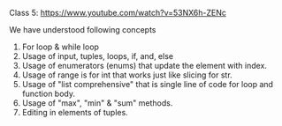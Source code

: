 Class 5: https://www.youtube.com/watch?v=53NX6h-ZENc

We have understood following concepts
1. For loop & while loop
2. Usage of input, tuples, loops, if, and, else
3. Usage of enumerators (enums) that update the element with index.
4. Usage of range is for int that works just like slicing for str.
5. Usage of "list comprehensive" that is single line of code for loop and function body.
6. Usage of "max", "min" & "sum" methods.
7. Editing in elements of tuples.
